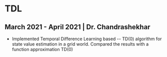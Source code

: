 # TDL
## March 2021 - April 2021 | Dr. Chandrashekhar
 * Implemented Temporal Difference Learning based -- TD(0) algorithm for state value estimation in a grid world. Compared the results with a function approximation TD(0)
